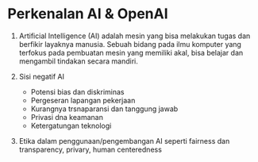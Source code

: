 # Perkenalan AI & OpenAI
1. Artificial Intelligence (AI) adalah mesin yang bisa melakukan tugas dan berfikir layaknya manusia. Sebuah bidang pada ilmu komputer yang terfokus pada pembuatan mesin yang memiliki akal, bisa belajar dan mengambil tindakan secara mandiri.

2. Sisi negatif AI
    - Potensi bias dan diskriminas
    - Pergeseran lapangan pekerjaan
    - Kurangnya trsnaparansi dan tanggung jawab
    - Privasi dna keamanan
    - Ketergatungan teknologi

3. Etika dalam penggunaan/pengembangan AI seperti fairness dan transparency, privary, human centeredness